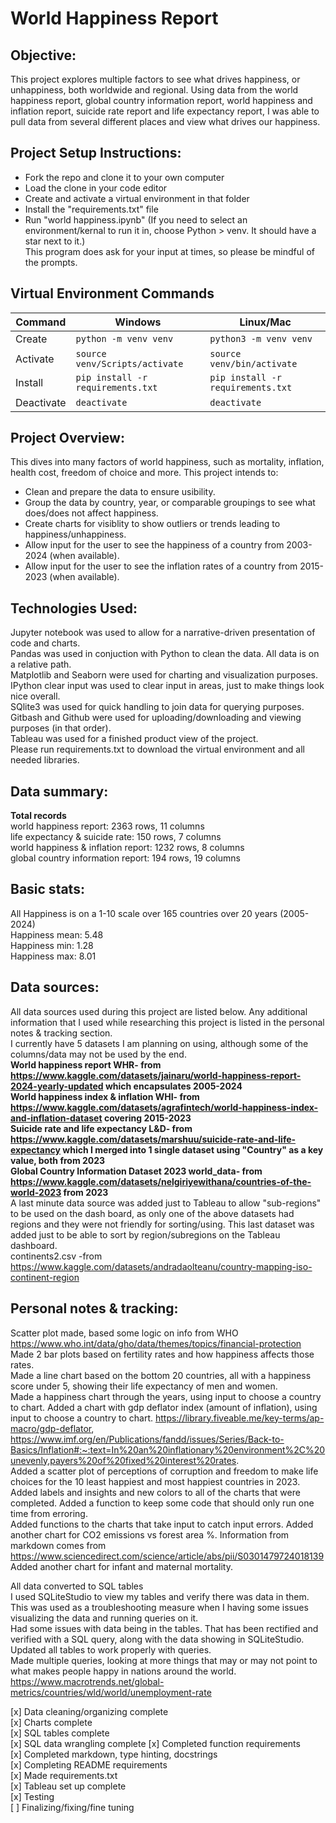 # World Happiness Report
## Objective:
This project explores multiple factors to see what drives happiness, or unhappiness, both worldwide and regional. Using data from the world happiness report, global country information report, world happiness and inflation report, suicide rate report and life expectancy report, I was able to pull data from several different places and view what drives our happiness.  


## Project Setup Instructions:
+ Fork the repo and clone it to your own computer
+ Load the clone in your code editor
+ Create and activate a virtual environment in that folder
+ Install the "requirements.txt" file
+ Run "world happiness.ipynb"
(If you need to select an environment/kernal to run it in, choose Python > venv. It should have a star next to it.)  
This program does ask for your input at times, so please be mindful of the prompts.  

## Virtual Environment Commands 
| **Command** |           **Windows**                 |            **Linux/Mac**             | 
| ----------  | ------------------------------------- | ------------------------------------ |
|  Create     |    `python -m venv venv`              |   `python3 -m venv venv`             |
|  Activate   |    `source venv/Scripts/activate`     |   `source venv/bin/activate`         |
|  Install    |    `pip install -r requirements.txt`  |   `pip install -r requirements.txt`  |
|  Deactivate |    `deactivate`                       |   `deactivate`                       |


## Project Overview:
This dives into many factors of world happiness, such as mortality, inflation, health cost, freedom of choice and more. 
This project intends to:  
+ Clean and prepare the data to ensure usibility.
+ Group the data by country, year, or comparable groupings to see what does/does not affect happiness.
+ Create charts for visiblity to show outliers or trends leading to happiness/unhappiness.
+ Allow input for the user to see the happiness of a country from 2003-2024 (when available).
+ Allow input for the user to see the inflation rates of a country from 2015-2023 (when available).


## Technologies Used:
Jupyter notebook was used to allow for a narrative-driven presentation of code and charts.  
Pandas was used in conjuction with Python to clean the data. All data is on a relative path.    
Matplotlib and Seaborn were used for charting and visualization purposes.  
IPython clear input was used to clear input in areas, just to make things look nice overall.  
SQlite3 was used for quick handling to join data for querying purposes.  
Gitbash and Github were used for uploading/downloading and viewing purposes (in that order).  
Tableau was used for a finished product view of the project.  
Please run requirements.txt to download the virtual environment and all needed libraries.  


<!-- The world happiness report includes: 
Year
Country Name
Life Ladder (happiness) 
Log GDP per capita 
Social support 
Healthy life expectancy at birth 
Freedom to make life choices 
Generosity 
Perceptions of corruption 






The world happiness index & inflation report includes: Country, Year (2015-2023), Headline Consumer Price Inflation, Energy Consumer Price Inflation, Food Consumer Price Inflation, Official Core Consumer Price Inflation, Producer Price Inflation, GDP deflator Index growth rate, Continent/Region, Score (happiness), GDP per Capita, Social support, Healthy life expectancy at birth, Freedom to make life choices, Generosity, Perceptions of corruption.  
Suicide rate: Country, GDP per capita, Suicide rate (from 2023).  
Life expectancy: Country, Life Expectancy (years) - Men, Life Expectancy (years) - Women, Happiness Score, Fertility Rate (births per woman) (from 2023).  
Global country information dataset: Country, Density, Abbreviation, Agricultural Land( %), Land Area(Km2), Armed Forces size, Birth Rate, Calling Code, Capital/Major City, Co2-Emissions, CPI, CPI Change (%), Currency-Code, Fertility Rate, Forested Area (%), Gasoline Price, GDP, Gross primary education enrollment (%), Gross tertiary education enrollment (%), Infant mortality, Largest city, Life expectancy, Maternal mortality ratio, Minimum wage, Official language, Out of pocket health expenditure, Physicians per thousand, Population, Population: Labor force participation (%), Population: Labor force participation (%), Total tax rate, Unemployment rate, Urban_population, Latitude, Longitude.   

continents2: only the name and subregion columns were used in tableau as a last minute addition.
name: text
subregion: text-->

## Data summary:
**Total records**  
world happiness report: 2363 rows, 11 columns  
life expectancy & suicide rate: 150 rows, 7 columns  
world happiness & inflation report: 1232 rows, 8 columns    
global country information report: 194 rows, 19 columns  

## Basic stats:
All Happiness is on a 1-10 scale over 165 countries over 20 years (2005-2024)  
Happiness mean: 5.48   
Happiness min: 1.28   
Happiness max: 8.01   


## Data sources:
All data sources used during this project are listed below.  Any additional information that I used while researching this project is listed in the personal notes & tracking section.  
I currently have 5 datasets I am planning on using, although some of the columns/data may not be used by the end.   
**World happiness report WHR- from https://www.kaggle.com/datasets/jainaru/world-happiness-report-2024-yearly-updated which encapsulates 2005-2024**\
**World happiness index & inflation WHI- from https://www.kaggle.com/datasets/agrafintech/world-happiness-index-and-inflation-dataset covering 2015-2023**\
**Suicide rate and life expectancy L&D- from https://www.kaggle.com/datasets/marshuu/suicide-rate-and-life-expectancy which I merged into 1 single dataset using "Country" as a key value, both from 2023**\
**Global Country Information Dataset 2023 world_data- from https://www.kaggle.com/datasets/nelgiriyewithana/countries-of-the-world-2023 from 2023**  
A last minute data source was added just to Tableau to allow "sub-regions" to be used on the dash board, as only one of the above datasets had regions and they were not friendly for sorting/using. This last dataset was added just to be able to sort by region/subregions on the Tableau dashboard.  
continents2.csv -from https://www.kaggle.com/datasets/andradaolteanu/country-mapping-iso-continent-region



## Personal notes & tracking:
Scatter plot made, based some logic on info from WHO https://www.who.int/data/gho/data/themes/topics/financial-protection  
Made 2 bar plots based on fertility rates and how happiness affects those rates.  
Made a line chart based on the bottom 20 countries, all with a happiness score under 5, showing their life expectancy of men and women.   
Made a happiness chart through the years, using input to choose a country to chart. 
Added a chart with gdp deflator index (amount of inflation), using input to choose a country to chart.  https://library.fiveable.me/key-terms/ap-macro/gdp-deflator, https://www.imf.org/en/Publications/fandd/issues/Series/Back-to-Basics/Inflation#:~:text=In%20an%20inflationary%20environment%2C%20unevenly,payers%20of%20fixed%20interest%20rates.  
Added a scatter plot of perceptions of corruption and freedom to make life choices for the 10 least happiest and most happiest countries in 2023.  
Added labels and insights and new colors to all of the charts that were completed.
Added a function to keep some code that should only run one time from erroring.  
Added functions to the charts that take input to catch input errors.
Added another chart for CO2 emissions vs forest area %. Information from markdown comes from https://www.sciencedirect.com/science/article/abs/pii/S0301479724018139  
Added another chart for infant and maternal mortality.

All data converted to SQL tables  
I used SQLiteStudio to view my tables and verify there was data in them. This was used as a troubleshooting measure when I having some issues visualizing the data and running queries on it.   
Had some issues with data being in the tables. That has been rectified and verified with a SQL query, along with the data showing in SQLiteStudio.   
Updated all tables to work properly with queries.  
Made multiple queries, looking at more things that may or may not point to what makes people happy in nations around the world.  
https://www.macrotrends.net/global-metrics/countries/wld/world/unemployment-rate   


[x] Data cleaning/organizing complete   
[x] Charts complete  
[x] SQL tables complete    
[x] SQL data wrangling complete 
[x] Completed function requirements  
[x] Completed markdown, type hinting, docstrings  
[x] Completing README requirements  
[x] Made requirements.txt  
[x] Tableau set up complete  
[x] Testing  
[ ] Finalizing/fixing/fine tuning  
